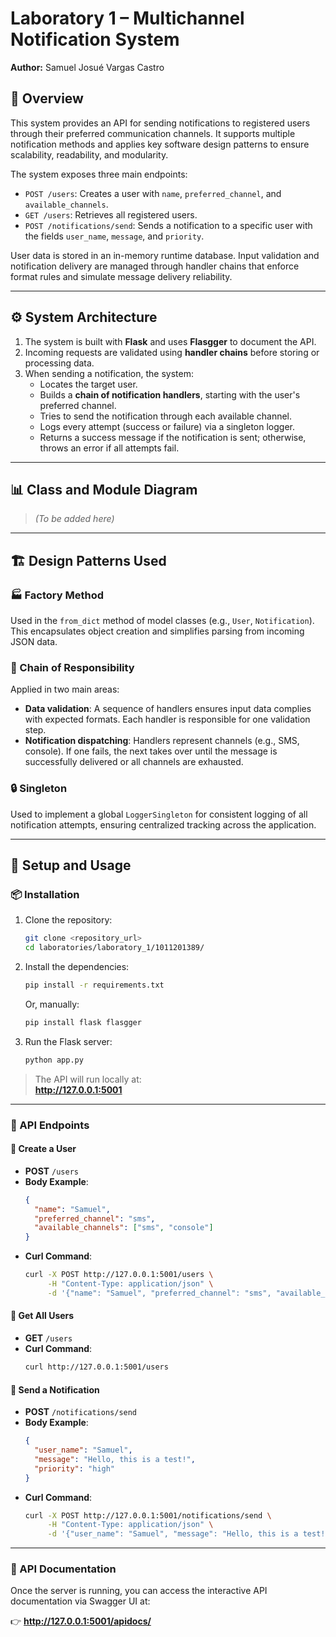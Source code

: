 # Laboratory 1 – Multichannel Notification System  
**Author:** Samuel Josué Vargas Castro

## 🧩 Overview

This system provides an API for sending notifications to registered users through their preferred communication channels. It supports multiple notification methods and applies key software design patterns to ensure scalability, readability, and modularity.

The system exposes three main endpoints:

- `POST /users`: Creates a user with `name`, `preferred_channel`, and `available_channels`.
- `GET /users`: Retrieves all registered users.
- `POST /notifications/send`: Sends a notification to a specific user with the fields `user_name`, `message`, and `priority`.

User data is stored in an in-memory runtime database. Input validation and notification delivery are managed through handler chains that enforce format rules and simulate message delivery reliability.

---

## ⚙️ System Architecture

1. The system is built with **Flask** and uses **Flasgger** to document the API.
2. Incoming requests are validated using **handler chains** before storing or processing data.
3. When sending a notification, the system:
   - Locates the target user.
   - Builds a **chain of notification handlers**, starting with the user's preferred channel.
   - Tries to send the notification through each available channel.
   - Logs every attempt (success or failure) via a singleton logger.
   - Returns a success message if the notification is sent; otherwise, throws an error if all attempts fail.

---

## 📊 Class and Module Diagram

> *(To be added here)*

---

## 🏗️ Design Patterns Used

### 🏭 Factory Method
Used in the `from_dict` method of model classes (e.g., `User`, `Notification`). This encapsulates object creation and simplifies parsing from incoming JSON data.

### 🔗 Chain of Responsibility
Applied in two main areas:
- **Data validation**: A sequence of handlers ensures input data complies with expected formats. Each handler is responsible for one validation step.
- **Notification dispatching**: Handlers represent channels (e.g., SMS, console). If one fails, the next takes over until the message is successfully delivered or all channels are exhausted.

### 🔒 Singleton
Used to implement a global `LoggerSingleton` for consistent logging of all notification attempts, ensuring centralized tracking across the application.

---

## 🚀 Setup and Usage

### 📦 Installation

1. Clone the repository:
   ```bash
   git clone <repository_url>
   cd laboratories/laboratory_1/1011201389/
   ```

2. Install the dependencies:
   ```bash
   pip install -r requirements.txt
   ```
   Or, manually:
   ```bash
   pip install flask flasgger
   ```

3. Run the Flask server:
   ```bash
   python app.py
   ```

> The API will run locally at:  
**http://127.0.0.1:5001**

---

### 📮 API Endpoints

#### 🔸 Create a User

- **POST** `/users`
- **Body Example**:
  ```json
  {
    "name": "Samuel",
    "preferred_channel": "sms",
    "available_channels": ["sms", "console"]
  }
  ```
- **Curl Command**:
  ```bash
  curl -X POST http://127.0.0.1:5001/users \
       -H "Content-Type: application/json" \
       -d '{"name": "Samuel", "preferred_channel": "sms", "available_channels": ["sms", "console"]}'
  ```

#### 🔹 Get All Users

- **GET** `/users`
- **Curl Command**:
  ```bash
  curl http://127.0.0.1:5001/users
  ```

#### 🔸 Send a Notification

- **POST** `/notifications/send`
- **Body Example**:
  ```json
  {
    "user_name": "Samuel",
    "message": "Hello, this is a test!",
    "priority": "high"
  }
  ```
- **Curl Command**:
  ```bash
  curl -X POST http://127.0.0.1:5001/notifications/send \
       -H "Content-Type: application/json" \
       -d '{"user_name": "Samuel", "message": "Hello, this is a test!", "priority": "high"}'
  ```

---

### 📘 API Documentation

Once the server is running, you can access the interactive API documentation via Swagger UI at:

👉 **http://127.0.0.1:5001/apidocs/**
